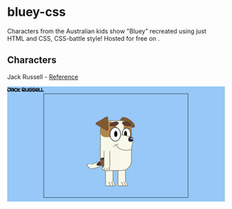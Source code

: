 # bluey-css

Characters from the Australian kids show "Bluey" recreated using just HTML and CSS, CSS-battle style!
Hosted for free on [](https://blueyincss.netlify.app).

## Characters

Jack Russell - [Reference](https://blueypedia.fandom.com/wiki/Jack_Russell)

![Jack Russell from Bluey recreated in HTML and CSS](/images/jack-russell.png "Jack Russell")
